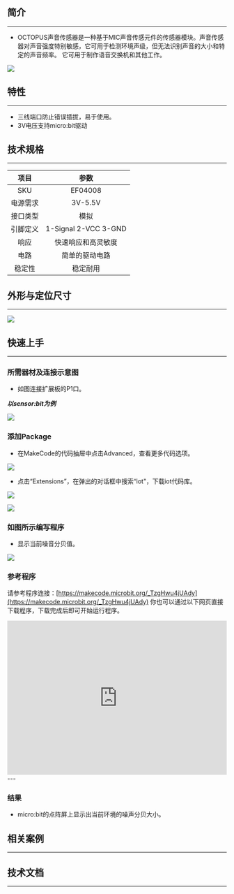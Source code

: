 ## 简介
---
- OCTOPUS声音传感器是一种基于MIC声音传感元件的传感器模块。声音传感器对声音强度特别敏感，它可用于检测环境声级，但无法识别声音的大小和特定的声音频率。 它可用于制作语音交换机和其他工作。

 ![](https://i.imgur.com/RYuGvVY.jpg)

## 特性
---
- 三线端口防止错误插拔，易于使用。
- 3V电压支持micro:bit驱动

## 技术规格
---
项目 | 参数 
:-: | :-: 
SKU|EF04008
电源需求|3V-5.5V
接口类型|模拟
引脚定义|1-Signal 2-VCC 3-GND
响应|快速响应和高灵敏度
电路|简单的驱动电路
稳定性|稳定耐用

## 外形与定位尺寸
---
 ![](https://i.imgur.com/vSCVTwl.png)

## 快速上手
---

### 所需器材及连接示意图
- 如图连接扩展板的P1口。

***以sensor:bit为例***

 ![](https://i.imgur.com/ALobDLt.png)

### 添加Package
- 在MakeCode的代码抽屉中点击Advanced，查看更多代码选项。

 ![](https://i.imgur.com/smtcNoB.png)

- 点击“Extensions”，在弹出的对话框中搜索“iot"，下载iot代码库。

 ![](https://i.imgur.com/AaZxCEb.jpg)

 ![](https://i.imgur.com/KBD2b39.png)

### 如图所示编写程序
- 显示当前噪音分贝值。

 ![](https://i.imgur.com/eGW5JbX.png)


### 参考程序
请参考程序连接：[https://makecode.microbit.org/_TzgHwu4jUAdy](https://makecode.microbit.org/_TzgHwu4jUAdy)
你也可以通过以下网页直接下载程序，下载完成后即可开始运行程序。

<div style="position:relative;height:0;padding-bottom:70%;overflow:hidden;"><iframe style="position:absolute;top:0;left:0;width:100%;height:100%;" src="https://makecode.microbit.org/#pub:_TzgHwu4jUAdy" frameborder="0" sandbox="allow-popups allow-forms allow-scripts allow-same-origin"></iframe></div>  
---

### 结果
- micro:bit的点阵屏上显示出当前环境的噪声分贝大小。

## 相关案例
---

## 技术文档
---

